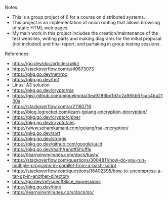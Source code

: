 Notes:
- This is a group project of 6 for a course on distributed systems.
- This project is an implementation of onion routing that allows browsing of static HTML web pages.
- My main work in this project includes the creation/maintenance of the test websites, writing parts and making diagrams for the initial proposal (not included) and final report, and partaking in group testing sessions.



References:
* https://go.dev/doc/articles/wiki/
* https://stackoverflow.com/a/40673073
* https://pkg.go.dev/net/rpc
* https://pkg.go.dev/fmt
* Linus' A3 solution
* https://pkg.go.dev/crypto/rsa
* https://gist.github.com/miguelmota/3ea9286bd1d3c2a985b67cac4ba2130a
* https://stackoverflow.com/a/21160716
* https://blog.logrocket.com/learn-golang-encryption-decryption/
* https://pkg.go.dev/crypto/cipher
* https://pkg.go.dev/crypto/aes
* https://www.sohamkamani.com/golang/rsa-encryption/
* https://pkg.go.dev/sort
* https://pkg.go.dev/strings
* https://pkg.go.dev/github.com/google/uuid
* https://pkg.go.dev/math/rand#Shuffle
* https://learnxinyminutes.com/docs/bash/
* https://stackoverflow.com/questions/3004811/how-do-you-run-multiple-programs-in-parallel-from-a-bash-script
* https://stackoverflow.com/questions/18402395/how-to-uncompress-a-tar-gz-in-another-directory
* https://go.dev/ref/spec#Slice_expressions
* https://pkg.go.dev/time
* https://learnxinyminutes.com/docs/go/
